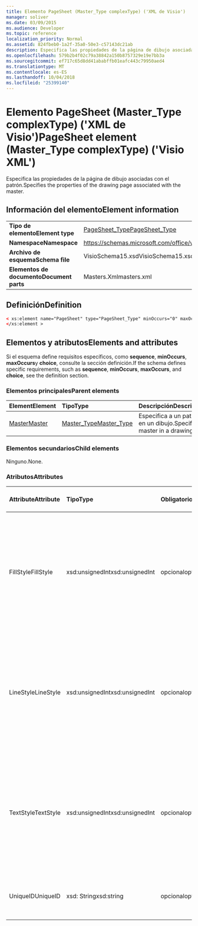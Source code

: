 ```yaml
---
title: Elemento PageSheet (Master_Type complexType) ('XML de Visio')
manager: soliver
ms.date: 03/09/2015
ms.audience: Developer
ms.topic: reference
localization_priority: Normal
ms.assetid: 824fbeb0-1a2f-35a0-50e3-c57143dc21ab
description: Especifica las propiedades de la página de dibujo asociadas con el patrón.
ms.openlocfilehash: 579b2b4f02c79a38842a150b8757329e19e7bb3a
ms.sourcegitcommit: ef717c65d8dd41ababffb01eafc443c79950aed4
ms.translationtype: MT
ms.contentlocale: es-ES
ms.lasthandoff: 10/04/2018
ms.locfileid: "25399140"
---
```

# <a name="pagesheet-element-mastertype-complextype-visio-xml"></a><span data-ttu-id="25f5e-103">Elemento PageSheet (Master_Type complexType) ('XML de Visio')</span><span class="sxs-lookup"><span data-stu-id="25f5e-103">PageSheet element (Master_Type complexType) ('Visio XML')</span></span>

<span data-ttu-id="25f5e-104">Especifica las propiedades de la página de dibujo asociadas con el patrón.</span><span class="sxs-lookup"><span data-stu-id="25f5e-104">Specifies the properties of the drawing page associated with the master.</span></span>
  
## <a name="element-information"></a><span data-ttu-id="25f5e-105">Información del elemento</span><span class="sxs-lookup"><span data-stu-id="25f5e-105">Element information</span></span>

|||
|:-----|:-----|
|<span data-ttu-id="25f5e-106">**Tipo de elemento**</span><span class="sxs-lookup"><span data-stu-id="25f5e-106">**Element type**</span></span> <br/> |[<span data-ttu-id="25f5e-107">PageSheet_Type</span><span class="sxs-lookup"><span data-stu-id="25f5e-107">PageSheet_Type</span></span>](pagesheet_type-complextypevisio-xml.md) <br/> |
|<span data-ttu-id="25f5e-108">**Namespace**</span><span class="sxs-lookup"><span data-stu-id="25f5e-108">**Namespace**</span></span> <br/> |https://schemas.microsoft.com/office/visio/2012/main  <br/> |
|<span data-ttu-id="25f5e-109">**Archivo de esquema**</span><span class="sxs-lookup"><span data-stu-id="25f5e-109">**Schema file**</span></span> <br/> |<span data-ttu-id="25f5e-110">VisioSchema15.xsd</span><span class="sxs-lookup"><span data-stu-id="25f5e-110">VisioSchema15.xsd</span></span>  <br/> |
|<span data-ttu-id="25f5e-111">**Elementos de documento**</span><span class="sxs-lookup"><span data-stu-id="25f5e-111">**Document parts**</span></span> <br/> |<span data-ttu-id="25f5e-112">Masters.Xml</span><span class="sxs-lookup"><span data-stu-id="25f5e-112">masters.xml</span></span>  <br/> |
   
## <a name="definition"></a><span data-ttu-id="25f5e-113">Definición</span><span class="sxs-lookup"><span data-stu-id="25f5e-113">Definition</span></span>

```XML
< xs:element name="PageSheet" type="PageSheet_Type" minOccurs="0" maxOccurs="1" >
</xs:element >
```

## <a name="elements-and-attributes"></a><span data-ttu-id="25f5e-114">Elementos y atributos</span><span class="sxs-lookup"><span data-stu-id="25f5e-114">Elements and attributes</span></span>

<span data-ttu-id="25f5e-115">Si el esquema define requisitos específicos, como **sequence**, **minOccurs**, **maxOccurs**y **choice**, consulte la sección definición.</span><span class="sxs-lookup"><span data-stu-id="25f5e-115">If the schema defines specific requirements, such as **sequence**, **minOccurs**, **maxOccurs**, and **choice**, see the definition section.</span></span> 
  
### <a name="parent-elements"></a><span data-ttu-id="25f5e-116">Elementos principales</span><span class="sxs-lookup"><span data-stu-id="25f5e-116">Parent elements</span></span>

|<span data-ttu-id="25f5e-117">**Element**</span><span class="sxs-lookup"><span data-stu-id="25f5e-117">**Element**</span></span>|<span data-ttu-id="25f5e-118">**Tipo**</span><span class="sxs-lookup"><span data-stu-id="25f5e-118">**Type**</span></span>|<span data-ttu-id="25f5e-119">**Descripción**</span><span class="sxs-lookup"><span data-stu-id="25f5e-119">**Description**</span></span>|
|:-----|:-----|:-----|
|[<span data-ttu-id="25f5e-120">Master</span><span class="sxs-lookup"><span data-stu-id="25f5e-120">Master</span></span>](master-element-masters_type-complextypevisio-xml.md) <br/> |[<span data-ttu-id="25f5e-121">Master_Type</span><span class="sxs-lookup"><span data-stu-id="25f5e-121">Master_Type</span></span>](master_type-complextypevisio-xml.md) <br/> |<span data-ttu-id="25f5e-122">Especifica a un patrón en un dibujo.</span><span class="sxs-lookup"><span data-stu-id="25f5e-122">Specifies a master in a drawing.</span></span>  <br/> |
   
### <a name="child-elements"></a><span data-ttu-id="25f5e-123">Elementos secundarios</span><span class="sxs-lookup"><span data-stu-id="25f5e-123">Child elements</span></span>

<span data-ttu-id="25f5e-124">Ninguno.</span><span class="sxs-lookup"><span data-stu-id="25f5e-124">None.</span></span>
  
### <a name="attributes"></a><span data-ttu-id="25f5e-125">Atributos</span><span class="sxs-lookup"><span data-stu-id="25f5e-125">Attributes</span></span>

|<span data-ttu-id="25f5e-126">**Attribute**</span><span class="sxs-lookup"><span data-stu-id="25f5e-126">**Attribute**</span></span>|<span data-ttu-id="25f5e-127">**Tipo**</span><span class="sxs-lookup"><span data-stu-id="25f5e-127">**Type**</span></span>|<span data-ttu-id="25f5e-128">**Obligatorio**</span><span class="sxs-lookup"><span data-stu-id="25f5e-128">**Required**</span></span>|<span data-ttu-id="25f5e-129">**Descripción**</span><span class="sxs-lookup"><span data-stu-id="25f5e-129">**Description**</span></span>|<span data-ttu-id="25f5e-130">**Valores posibles**</span><span class="sxs-lookup"><span data-stu-id="25f5e-130">**Possible values**</span></span>|
|:-----|:-----|:-----|:-----|:-----|
|<span data-ttu-id="25f5e-131">FillStyle</span><span class="sxs-lookup"><span data-stu-id="25f5e-131">FillStyle</span></span>  <br/> |<span data-ttu-id="25f5e-132">xsd:unsignedInt</span><span class="sxs-lookup"><span data-stu-id="25f5e-132">xsd:unsignedInt</span></span>  <br/> |<span data-ttu-id="25f5e-133">opcional</span><span class="sxs-lookup"><span data-stu-id="25f5e-133">optional</span></span>  <br/> |<span data-ttu-id="25f5e-134">Especifica el identificador de la hoja de estilos desde la que se heredan de formato de relleno.</span><span class="sxs-lookup"><span data-stu-id="25f5e-134">specifies the ID of the style sheet from which to inherit fill formatting.</span></span> <span data-ttu-id="25f5e-135">DEBE ser el valor del atributo **ID** asociado con un **StyleSheet_Type** en el dibujo.</span><span class="sxs-lookup"><span data-stu-id="25f5e-135">It MUST be the value of the **ID** attribute associated with a **StyleSheet_Type** in the drawing.</span></span>  <br/> |<span data-ttu-id="25f5e-136">Valores del tipo xsd:unsignedInt.</span><span class="sxs-lookup"><span data-stu-id="25f5e-136">Values of the xsd:unsignedInt type.</span></span>  <br/> |
|<span data-ttu-id="25f5e-137">LineStyle</span><span class="sxs-lookup"><span data-stu-id="25f5e-137">LineStyle</span></span>  <br/> |<span data-ttu-id="25f5e-138">xsd:unsignedInt</span><span class="sxs-lookup"><span data-stu-id="25f5e-138">xsd:unsignedInt</span></span>  <br/> |<span data-ttu-id="25f5e-139">opcional</span><span class="sxs-lookup"><span data-stu-id="25f5e-139">optional</span></span>  <br/> |<span data-ttu-id="25f5e-140">Especifica el identificador de la hoja de estilos desde la que se heredan de formato de línea.</span><span class="sxs-lookup"><span data-stu-id="25f5e-140">Specifies the ID of the style sheet from which to inherit line formatting.</span></span> <span data-ttu-id="25f5e-141">DEBE ser el valor del atributo **ID** asociado con un **StyleSheet_Type** en el dibujo.</span><span class="sxs-lookup"><span data-stu-id="25f5e-141">It MUST be the value of the **ID** attribute associated with a **StyleSheet_Type** in the drawing.</span></span>  <br/> |<span data-ttu-id="25f5e-142">Valores del tipo xsd:unsignedInt.</span><span class="sxs-lookup"><span data-stu-id="25f5e-142">Values of the xsd:unsignedInt type.</span></span>  <br/> |
|<span data-ttu-id="25f5e-143">TextStyle</span><span class="sxs-lookup"><span data-stu-id="25f5e-143">TextStyle</span></span>  <br/> |<span data-ttu-id="25f5e-144">xsd:unsignedInt</span><span class="sxs-lookup"><span data-stu-id="25f5e-144">xsd:unsignedInt</span></span>  <br/> |<span data-ttu-id="25f5e-145">opcional</span><span class="sxs-lookup"><span data-stu-id="25f5e-145">optional</span></span>  <br/> |<span data-ttu-id="25f5e-146">Especifica el identificador de la hoja de estilos desde la que se heredan de formato de texto.</span><span class="sxs-lookup"><span data-stu-id="25f5e-146">Specifies the ID of the style sheet from which to inherit text formatting.</span></span> <span data-ttu-id="25f5e-147">DEBE ser el valor del atributo **ID** asociado con un **StyleSheet_Type** en el dibujo.</span><span class="sxs-lookup"><span data-stu-id="25f5e-147">It MUST be the value of the **ID** attribute associated with a **StyleSheet_Type** in the drawing.</span></span>  <br/> |<span data-ttu-id="25f5e-148">Valores del tipo xsd:unsignedInt.</span><span class="sxs-lookup"><span data-stu-id="25f5e-148">Values of the xsd:unsignedInt type.</span></span>  <br/> |
|<span data-ttu-id="25f5e-149">UniqueID</span><span class="sxs-lookup"><span data-stu-id="25f5e-149">UniqueID</span></span>  <br/> |<span data-ttu-id="25f5e-150">xsd: String</span><span class="sxs-lookup"><span data-stu-id="25f5e-150">xsd:string</span></span>  <br/> |<span data-ttu-id="25f5e-151">opcional</span><span class="sxs-lookup"><span data-stu-id="25f5e-151">optional</span></span>  <br/> |<span data-ttu-id="25f5e-152">Identificador único del elemento dentro de su elemento primario.</span><span class="sxs-lookup"><span data-stu-id="25f5e-152">The unique ID of the element within its parent element.</span></span>  <br/> |<span data-ttu-id="25f5e-153">Valores del tipo XSD: String.</span><span class="sxs-lookup"><span data-stu-id="25f5e-153">Values of the xsd:string type.</span></span>  <br/> |
   

